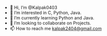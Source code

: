 - 👋 Hi, I’m @Kalpak0403
- 👀 I’m interested in C, Python, Java.
- 🌱 I’m currently learning Python and Java.
- 💞️ I’m looking to collaborate on Projects.
- 📫 How to reach me kalpak2404@gmail.com

<!---
Kalpak0403/Kalpak0403 is a ✨ special ✨ repository because its `README.md` (this file) appears on your GitHub profile.
You can click the Preview link to take a look at your changes.
--->
